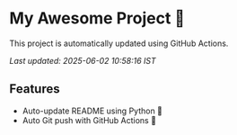 # My Awesome Project 🚀

This project is automatically updated using GitHub Actions.

_Last updated: 2025-06-02 10:58:16 IST_

## Features
- Auto-update README using Python 🐍
- Auto Git push with GitHub Actions 🤖
